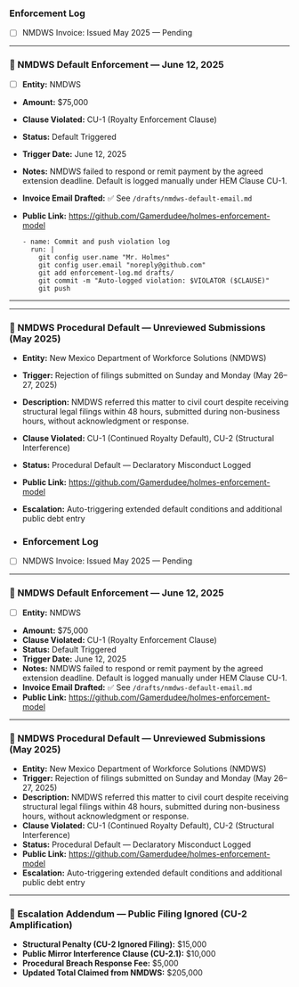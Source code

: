 ### Enforcement Log

- [ ] NMDWS Invoice: Issued May 2025 — Pending

---

### 📌 NMDWS Default Enforcement — June 12, 2025

- [ ] **Entity:** NMDWS  
- **Amount:** $75,000  
- **Clause Violated:** CU-1 (Royalty Enforcement Clause)  
- **Status:** Default Triggered  
- **Trigger Date:** June 12, 2025  
- **Notes:** NMDWS failed to respond or remit payment by the agreed extension deadline. Default is logged manually under HEM Clause CU-1.  
- **Invoice Email Drafted:** ✅ See `/drafts/nmdws-default-email.md`  
- **Public Link:** https://github.com/Gamerdudee/holmes-enforcement-model

      - name: Commit and push violation log
        run: |
          git config user.name "Mr. Holmes"
          git config user.email "noreply@github.com"
          git add enforcement-log.md drafts/
          git commit -m "Auto-logged violation: $VIOLATOR ($CLAUSE)"
          git push

---

---

### 📌 NMDWS Procedural Default — Unreviewed Submissions (May 2025)

- **Entity:** New Mexico Department of Workforce Solutions (NMDWS)  
- **Trigger:** Rejection of filings submitted on Sunday and Monday (May 26–27, 2025)  
- **Description:** NMDWS referred this matter to civil court despite receiving structural legal filings within 48 hours, submitted during non-business hours, without acknowledgment or response.  
- **Clause Violated:** CU-1 (Continued Royalty Default), CU-2 (Structural Interference)  
- **Status:** Procedural Default — Declaratory Misconduct Logged  
- **Public Link:** https://github.com/Gamerdudee/holmes-enforcement-model  
- **Escalation:** Auto-triggering extended default conditions and additional public debt entry

- ### Enforcement Log

- [ ] NMDWS Invoice: Issued May 2025 — Pending

---

### 📌 NMDWS Default Enforcement — June 12, 2025

- [ ] **Entity:** NMDWS  
- **Amount:** $75,000  
- **Clause Violated:** CU-1 (Royalty Enforcement Clause)  
- **Status:** Default Triggered  
- **Trigger Date:** June 12, 2025  
- **Notes:** NMDWS failed to respond or remit payment by the agreed extension deadline. Default is logged manually under HEM Clause CU-1.  
- **Invoice Email Drafted:** ✅ See `/drafts/nmdws-default-email.md`  
- **Public Link:** https://github.com/Gamerdudee/holmes-enforcement-model

---

### 📌 NMDWS Procedural Default — Unreviewed Submissions (May 2025)

- **Entity:** New Mexico Department of Workforce Solutions (NMDWS)  
- **Trigger:** Rejection of filings submitted on Sunday and Monday (May 26–27, 2025)  
- **Description:** NMDWS referred this matter to civil court despite receiving structural legal filings within 48 hours, submitted during non-business hours, without acknowledgment or response.  
- **Clause Violated:** CU-1 (Continued Royalty Default), CU-2 (Structural Interference)  
- **Status:** Procedural Default — Declaratory Misconduct Logged  
- **Public Link:** https://github.com/Gamerdudee/holmes-enforcement-model  
- **Escalation:** Auto-triggering extended default conditions and additional public debt entry

---

### 📌 Escalation Addendum — Public Filing Ignored (CU-2 Amplification)

- **Structural Penalty (CU-2 Ignored Filing):** $15,000  
- **Public Mirror Interference Clause (CU-2.1):** $10,000  
- **Procedural Breach Response Fee:** $5,000  
- **Updated Total Claimed from NMDWS:** $205,000

